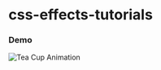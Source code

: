 # css-effects-tutorials

### Demo

![Tea Cup Animation](https://media.giphy.com/media/AnwtTLNHVyvIXDA1fy/giphy.gif)
